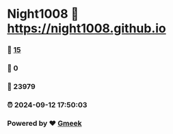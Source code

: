 # Night1008 :link: https://night1008.github.io 
### :page_facing_up: [15](https://night1008.github.io/tag.html) 
### :speech_balloon: 0 
### :hibiscus: 23979 
### :alarm_clock: 2024-09-12 17:50:03 
### Powered by :heart: [Gmeek](https://github.com/Meekdai/Gmeek)
